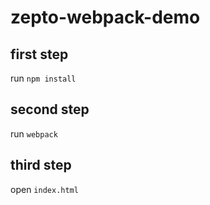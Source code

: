 # zepto-webpack-demo

## first step

run ``npm install``

## second step

run ``webpack``

## third step

open ``index.html``
